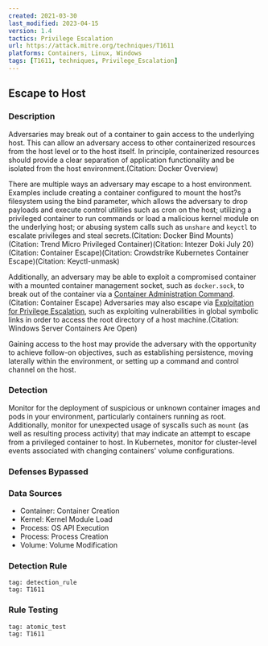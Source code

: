 ```yaml
---
created: 2021-03-30
last_modified: 2023-04-15
version: 1.4
tactics: Privilege Escalation
url: https://attack.mitre.org/techniques/T1611
platforms: Containers, Linux, Windows
tags: [T1611, techniques, Privilege_Escalation]
---
```


## Escape to Host

### Description

Adversaries may break out of a container to gain access to the underlying host. This can allow an adversary access to other containerized resources from the host level or to the host itself. In principle, containerized resources should provide a clear separation of application functionality and be isolated from the host environment.(Citation: Docker Overview)

There are multiple ways an adversary may escape to a host environment. Examples include creating a container configured to mount the host?s filesystem using the bind parameter, which allows the adversary to drop payloads and execute control utilities such as cron on the host; utilizing a privileged container to run commands or load a malicious kernel module on the underlying host; or abusing system calls such as `unshare` and `keyctl` to escalate privileges and steal secrets.(Citation: Docker Bind Mounts)(Citation: Trend Micro Privileged Container)(Citation: Intezer Doki July 20)(Citation: Container Escape)(Citation: Crowdstrike Kubernetes Container Escape)(Citation: Keyctl-unmask)

Additionally, an adversary may be able to exploit a compromised container with a mounted container management socket, such as `docker.sock`, to break out of the container via a [Container Administration Command](https://attack.mitre.org/techniques/T1609).(Citation: Container Escape) Adversaries may also escape via [Exploitation for Privilege Escalation](https://attack.mitre.org/techniques/T1068), such as exploiting vulnerabilities in global symbolic links in order to access the root directory of a host machine.(Citation: Windows Server Containers Are Open)

Gaining access to the host may provide the adversary with the opportunity to achieve follow-on objectives, such as establishing persistence, moving laterally within the environment, or setting up a command and control channel on the host.

### Detection

Monitor for the deployment of suspicious or unknown container images and pods in your environment, particularly containers running as root. Additionally, monitor for unexpected usage of syscalls such as <code>mount</code> (as well as resulting process activity) that may indicate an attempt to escape from a privileged container to host. In Kubernetes, monitor for cluster-level events associated with changing containers' volume configurations.

### Defenses Bypassed



### Data Sources

  - Container: Container Creation
  -  Kernel: Kernel Module Load
  -  Process: OS API Execution
  -  Process: Process Creation
  -  Volume: Volume Modification
### Detection Rule

```query
tag: detection_rule
tag: T1611
```

### Rule Testing

```query
tag: atomic_test
tag: T1611
```
